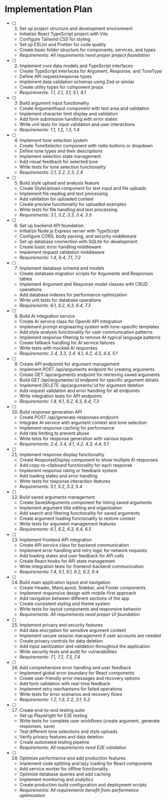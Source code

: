 # Implementation Plan

- [ ] 1. Set up project structure and development environment
  - Initialize React TypeScript project with Vite
  - Configure Tailwind CSS for styling
  - Set up ESLint and Prettier for code quality
  - Create basic folder structure for components, services, and types
  - _Requirements: All requirements need proper project foundation_

- [ ] 2. Implement core data models and TypeScript interfaces
  - Create TypeScript interfaces for Argument, Response, and ToneType
  - Define API request/response types
  - Implement data validation schemas using Zod or similar
  - Create utility types for component props
  - _Requirements: 1.1, 2.1, 3.1, 5.1, 6.1_

- [ ] 3. Build argument input functionality
  - Create ArgumentInput component with text area and validation
  - Implement character limit display and validation
  - Add form submission handling with error states
  - Write unit tests for input validation and user interactions
  - _Requirements: 1.1, 1.2, 1.3, 1.4_

- [ ] 4. Implement tone selection system
  - Create ToneSelector component with radio buttons or dropdown
  - Define tone types and their descriptions
  - Implement selection state management
  - Add visual feedback for selected tone
  - Write tests for tone selection functionality
  - _Requirements: 2.1, 2.2, 2.3, 2.4_

- [ ] 5. Build style upload and analysis feature
  - Create StyleUpload component for text input and file uploads
  - Implement file reading and text processing
  - Add validation for uploaded content
  - Create preview functionality for uploaded examples
  - Write tests for file handling and text processing
  - _Requirements: 3.1, 3.2, 3.3, 3.4, 3.5_

- [ ] 6. Set up backend API foundation
  - Initialize Node.js Express server with TypeScript
  - Configure CORS, body parsing, and security middleware
  - Set up database connection with SQLite for development
  - Create basic error handling middleware
  - Implement request validation middleware
  - _Requirements: 1.4, 6.4, 7.1, 7.2_

- [ ] 7. Implement database schema and models
  - Create database migration scripts for Arguments and Responses tables
  - Implement Argument and Response model classes with CRUD operations
  - Add database indexes for performance optimization
  - Write unit tests for database operations
  - _Requirements: 6.1, 6.2, 6.3, 6.4, 7.3_

- [ ] 8. Build AI integration service
  - Create AI service class for OpenAI API integration
  - Implement prompt engineering system with tone-specific templates
  - Add style analysis functionality for user communication patterns
  - Implement response filtering to remove AI-typical language patterns
  - Create fallback handling for AI service failures
  - Write tests with mocked AI responses
  - _Requirements: 2.4, 3.3, 3.4, 4.1, 4.2, 4.3, 4.4, 5.1_

- [ ] 9. Create API endpoints for argument management
  - Implement POST /api/arguments endpoint for creating arguments
  - Create GET /api/arguments endpoint for retrieving saved arguments
  - Build GET /api/arguments/:id endpoint for specific argument details
  - Implement DELETE /api/arguments/:id for argument deletion
  - Add request validation and error handling for all endpoints
  - Write integration tests for API endpoints
  - _Requirements: 1.4, 6.1, 6.2, 6.3, 6.4, 7.3_

- [ ] 10. Build response generation API
  - Create POST /api/generate-responses endpoint
  - Integrate AI service with argument context and tone selection
  - Implement response caching for performance
  - Add rate limiting to prevent abuse
  - Write tests for response generation with various inputs
  - _Requirements: 2.4, 3.4, 4.1, 4.2, 4.3, 4.4, 5.1_

- [ ] 11. Implement response display functionality
  - Create ResponseDisplay component to show multiple AI responses
  - Add copy-to-clipboard functionality for each response
  - Implement response rating or feedback system
  - Add loading states and error handling
  - Write tests for response interaction features
  - _Requirements: 5.1, 5.2, 5.3, 5.4_

- [ ] 12. Build saved arguments management
  - Create SavedArguments component for listing saved arguments
  - Implement argument title editing and organization
  - Add search and filtering functionality for saved arguments
  - Create argument loading functionality to restore context
  - Write tests for argument management features
  - _Requirements: 6.1, 6.2, 6.3, 6.4, 6.5_

- [ ] 13. Implement frontend API integration
  - Create API service class for backend communication
  - Implement error handling and retry logic for network requests
  - Add loading states and user feedback for API calls
  - Create React hooks for API state management
  - Write integration tests for frontend-backend communication
  - _Requirements: 1.4, 5.1, 6.1, 6.2, 6.3, 6.4_

- [ ] 14. Build main application layout and navigation
  - Create Header, MainLayout, Sidebar, and Footer components
  - Implement responsive design with mobile-first approach
  - Add navigation between different sections of the app
  - Create consistent styling and theme system
  - Write tests for layout components and responsive behavior
  - _Requirements: All requirements need proper UI foundation_

- [ ] 15. Implement privacy and security features
  - Add data encryption for sensitive argument content
  - Implement secure session management if user accounts are needed
  - Create privacy controls for data deletion
  - Add input sanitization and validation throughout the application
  - Write security tests and audit for vulnerabilities
  - _Requirements: 7.1, 7.2, 7.3, 7.4_

- [ ] 16. Add comprehensive error handling and user feedback
  - Implement global error boundary for React components
  - Create user-friendly error messages and recovery options
  - Add form validation with real-time feedback
  - Implement retry mechanisms for failed operations
  - Write tests for error scenarios and recovery flows
  - _Requirements: 1.2, 1.3, 2.2, 3.1, 5.2_

- [ ] 17. Create end-to-end testing suite
  - Set up Playwright for E2E testing
  - Write tests for complete user workflows (create argument, generate responses, save)
  - Test different tone selections and style uploads
  - Verify privacy features and data deletion
  - Create automated testing pipeline
  - _Requirements: All requirements need E2E validation_

- [ ] 18. Optimize performance and add production features
  - Implement code splitting and lazy loading for React components
  - Add service worker for offline functionality
  - Optimize database queries and add caching
  - Implement monitoring and analytics
  - Create production build configuration and deployment scripts
  - _Requirements: All requirements benefit from performance optimization_